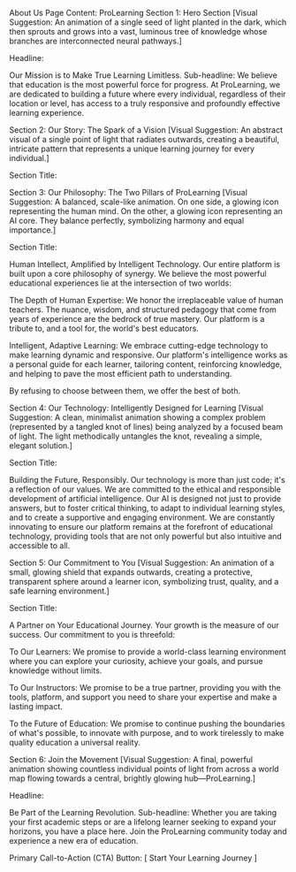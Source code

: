 About Us Page Content: ProLearning
Section 1: Hero Section
[Visual Suggestion: An animation of a single seed of light planted in the dark, which then sprouts and grows into a vast, luminous tree of knowledge whose branches are interconnected neural pathways.]

Headline:

Our Mission is to Make True Learning Limitless.
Sub-headline:
We believe that education is the most powerful force for progress. At ProLearning, we are dedicated to building a future where every individual, regardless of their location or level, has access to a truly responsive and profoundly effective learning experience.

Section 2: Our Story: The Spark of a Vision
[Visual Suggestion: An abstract visual of a single point of light that radiates outwards, creating a beautiful, intricate pattern that represents a unique learning journey for every individual.]

Section Title:

Section 3: Our Philosophy: The Two Pillars of ProLearning
[Visual Suggestion: A balanced, scale-like animation. On one side, a glowing icon representing the human mind. On the other, a glowing icon representing an AI core. They balance perfectly, symbolizing harmony and equal importance.]

Section Title:

Human Intellect, Amplified by Intelligent Technology.
Our entire platform is built upon a core philosophy of synergy. We believe the most powerful educational experiences lie at the intersection of two worlds:

The Depth of Human Expertise: We honor the irreplaceable value of human teachers. The nuance, wisdom, and structured pedagogy that come from years of experience are the bedrock of true mastery. Our platform is a tribute to, and a tool for, the world's best educators.

Intelligent, Adaptive Learning: We embrace cutting-edge technology to make learning dynamic and responsive. Our platform's intelligence works as a personal guide for each learner, tailoring content, reinforcing knowledge, and helping to pave the most efficient path to understanding.

By refusing to choose between them, we offer the best of both.

Section 4: Our Technology: Intelligently Designed for Learning
[Visual Suggestion: A clean, minimalist animation showing a complex problem (represented by a tangled knot of lines) being analyzed by a focused beam of light. The light methodically untangles the knot, revealing a simple, elegant solution.]

Section Title:

Building the Future, Responsibly.
Our technology is more than just code; it's a reflection of our values. We are committed to the ethical and responsible development of artificial intelligence. Our AI is designed not just to provide answers, but to foster critical thinking, to adapt to individual learning styles, and to create a supportive and engaging environment. We are constantly innovating to ensure our platform remains at the forefront of educational technology, providing tools that are not only powerful but also intuitive and accessible to all.

Section 5: Our Commitment to You
[Visual Suggestion: An animation of a small, glowing shield that expands outwards, creating a protective, transparent sphere around a learner icon, symbolizing trust, quality, and a safe learning environment.]

Section Title:

A Partner on Your Educational Journey.
Your growth is the measure of our success. Our commitment to you is threefold:

To Our Learners: We promise to provide a world-class learning environment where you can explore your curiosity, achieve your goals, and pursue knowledge without limits.

To Our Instructors: We promise to be a true partner, providing you with the tools, platform, and support you need to share your expertise and make a lasting impact.

To the Future of Education: We promise to continue pushing the boundaries of what's possible, to innovate with purpose, and to work tirelessly to make quality education a universal reality.

Section 6: Join the Movement
[Visual Suggestion: A final, powerful animation showing countless individual points of light from across a world map flowing towards a central, brightly glowing hub—ProLearning.]

Headline:

Be Part of the Learning Revolution.
Sub-headline:
Whether you are taking your first academic steps or are a lifelong learner seeking to expand your horizons, you have a place here. Join the ProLearning community today and experience a new era of education.

Primary Call-to-Action (CTA) Button:
[ Start Your Learning Journey ]